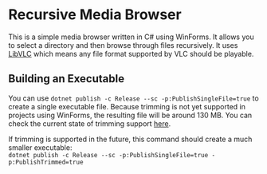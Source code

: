 ﻿# Recursive Media Browser
This is a simple media browser written in C# using WinForms. It allows you to select a directory and then browse through files recursively.
It uses [LibVLC](https://www.videolan.org/vlc/libvlc.html) which means any file format supported by VLC should be playable.

## Building an Executable
You can use `dotnet publish -c Release --sc -p:PublishSingleFile=true` to create a single executable file.
Because trimming is not yet supported in projects using WinForms, the resulting file will be around 130 MB.
You can check the current state of trimming support [here](https://github.com/dotnet/winforms/issues/4649).

If trimming is supported in the future, this command should create a much smaller executable:  
`dotnet publish -c Release --sc -p:PublishSingleFile=true -p:PublishTrimmed=true`
